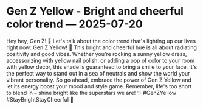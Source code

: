 # Gen Z Yellow - Bright and cheerful color trend — 2025-07-20

Hey hey, Gen Z! 🌟 Let's talk about the color trend that's lighting up our lives right now: Gen Z Yellow! 💛 This bright and cheerful hue is all about radiating positivity and good vibes. Whether you're rocking a sunny yellow dress, accessorizing with yellow nail polish, or adding a pop of color to your room with yellow decor, this shade is guaranteed to bring a smile to your face. It's the perfect way to stand out in a sea of neutrals and show the world your vibrant personality. So go ahead, embrace the power of Gen Z Yellow and let its energy boost your mood and style game. Remember, life's too short to blend in – shine bright like the superstars we are! ✨ #GenZYellow #StayBrightStayCheerful 🌻
